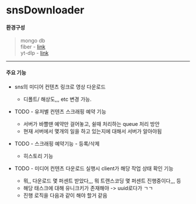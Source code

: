 # snsDownloader

#### 환경구성
> mongo db <br>
> fiber - [link](https://github.com/gofiber/fiber) <br>
> yt-dlp - [link](https://github.com/yt-dlp/yt-dlp) <br>
<hr/>

#### 주요 기능
* sns의 미디어 컨텐츠 링크로 영상 다운로드
	* 디폴트/ 해상도,,, etc 변경 가능.
* TODO - 유저별 컨텐츠 스크래핑 예약 기능
	* 서버가 바쁠땐 예약만 걸어놓고, 쉴때 처리하는 queue 처리 방안
	* 현재 서버에서 몇개의 일을 하고 있는지에 대해서 서버가 알아야됨

* TODO - 스크래핑 예약기능 - 등록/삭제
    * 히스토리 기능
* TODO - 미디어 컨텐츠 다운로드 실행시 client가 해당 작업 상태 확인 기능
	* 뭐,, 다운로드 몇 퍼센트 받았다,,, 뭐 트랜스코딩 몇 퍼센트 진행중이다,,, 등
	* 해당 태스크에 대해 유니크키가 존재해야 -> uuid로다가 ㄱㄱ
	* 진행 로직을 다음과 같이 해야 할거 같음

